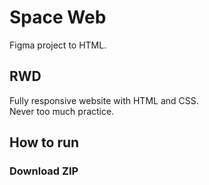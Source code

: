 # Space Web

Figma project to HTML.

## RWD

Fully responsive website with HTML and CSS.\
Never too much practice.

## How to run

### Download ZIP
